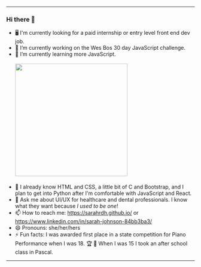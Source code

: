 <!--<p align="center">
  <img width="500" height="auto" src="https://www.dropbox.com/s/17focd803d7xjoj/troi%20gif.gif?raw=1">
</p>-->

---

### Hi there 🥸

- 🖥 I'm currently looking for a paid internship or entry level front end dev job.
- 🔭 I’m currently working on the Wes Bos 30 day JavaScript challenge.
- 🌱 I’m currently learning more JavaScript. <br><br><span>
  <img width="300" height="auto" src="https://www.dropbox.com/s/1uc42v0yw5jf7qz/IT%20crowd.gif?raw=1">
</span><br><br>
- 🧠 I already know HTML and CSS, a little bit of C and Bootstrap, and I plan to get into Python after I'm comfortable with JavaScript and React.
- 💬 Ask me about UI/UX for healthcare and dental professionals. I know what they want because <em>I used to be one</em>!
- 📫 How to reach me: https://sarahrdh.github.io/ or https://www.linkedin.com/in/sarah-johnson-84bb3ba3/
- 😄 Pronouns: she/her/hers
- ⚡ Fun facts: I was awarded first place in a state competition for Piano Performance when I was 18. 🏆 🎹 When I was 15 I took an after school class in Pascal.

---
